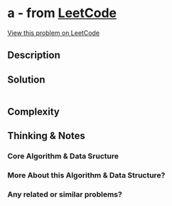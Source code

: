 # a - from [LeetCode](https://leetcode.com)
[View this problem on LeetCode]()

## Description


## Solution
```java
```

## Complexity

## Thinking & Notes

### Core Algorithm & Data Sructure

### More About this Algorithm & Data Structure?

### Any related or similar problems?
